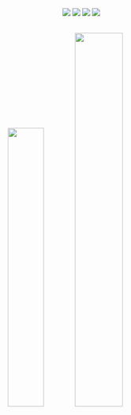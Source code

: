 <!--
<div align="center">
<a href="https://codeforces.com/profile/tahsinhasib"><img src = "https://codeforces-readme-stats.vercel.app/api/badge?username=tahsinhasib" width="140px"></a> &nbsp
<a href="https://leetcode.com/tahsinhasib/"><img src = "https://img.shields.io/badge/dynamic/json?style=flat&labelColor=black&color=%23ffa116&label=Solved&query=solvedOverTotal&url=https%3A%2F%2Fleetcode-badge.vercel.app%2Fapi%2Fusers%2Ftahsinhasib&logo=leetcode&logoColor=yellow)](https://leetcode.com/tahsinhasib/) " width="140px"></a> &nbsp
</div>
-->




<div align="center">
<a href="https://drive.google.com/file/d/1XuPw0mz_IlVQLcXsanrZUjjnwdKbLUlL/view?usp=drive_link"><img src="https://img.shields.io/badge/TahsinHasibCV-255E63?style=flat&logo=About.me&logoColor=white"></a>
<img src = "https://aleen42.github.io/badges/src/stackoverflow.svg">
  <a href="https://codeforces.com/profile/tahsinhasib"><img src = "https://img.shields.io/badge/Codeforces-445f9d?style=flat&logo=Codeforces&logoColor=white"></a>
  <a href="https://leetcode.com/tahsinhasib/"><img src = "https://img.shields.io/badge/-LeetCode-FFA116?style=flat&logo=LeetCode&logoColor=black"></a>
</div>
<br>


<div align="center">
<p>
<img src = "https://github-readme-stats.vercel.app/api/top-langs/?username=tahsinhasib&show_icons=true&theme=github_dark&count_private=true&hide_border=false&layout=compact&langs_count=15&hide=plsql&hide_title=false" width="38%"> <a href = "https://codeforces.com/profile/tahsinhasib" align="left"><img src = "https://codeforces-readme-stats.vercel.app/api/card?username=tahsinhasib&hide_border=true&theme=github_dark" width="44%"></a>
</p>
</div>




<!-- Skills Section -->
<!--
<details align="center">
  <summary><b>Development Tools</b></summary>
    <br>
  <img src="https://skillicons.dev/icons?i=cpp,cs,python,js,html,css,bootstrap,dotnet,nodejs,php,tensorflow,ps,pycharm,sublime,vscode,visualstudio,figma,git,matlab,postman" />
</details>
-->

<!-- Certificates Section -->
<!--
<details align="center">
  <summary><b>Certifications & Awards</b></summary>
  <ul type="disc">
    <li><i>Academic award at American International University - Bangladesh <a href="https://www.linkedin.com/feed/update/urn:li:activity:7091769365016039424/">Dean's List Award</a></i></li>
    <li><i>Computer hardware and software <a href="https://www.credly.com/badges/a4194921-7625-407c-93e7-48d55fdda832/linked_in_profile">IT Essentials issued by CISCO</a></i></li>
    <li><i>Intro to Machine Learning <a href="https://www.kaggle.com/learn/certification/tahsinhasib/intro-to-machine-learning">Intro to Machine Learning by Kaggle</a></i></li>
  </ul>
</details>
-->


<!--
<p align="center">
    <img src="https://skillicons.dev/icons?i=cpp,cs,python,js,html,css,bootstrap,dotnet,nodejs,php,tensorflow,ps,pycharm,sublime,vscode,visualstudio,figma,git,matlab,postman" />
</p>
-->





